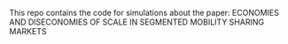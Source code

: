 This repo contains the code for simulations about the paper: ECONOMIES AND DISECONOMIES OF SCALE IN SEGMENTED MOBILITY
SHARING MARKETS
